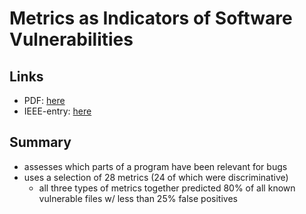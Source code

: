 # Metrics as Indicators of Software Vulnerabilities

## Links

* PDF: [here](https://collaboration.csc.ncsu.edu/laurie/Papers/TSEr3_SYH3.pdf)
* IEEE-entry: [here](https://ieeexplore.ieee.org/document/5560680/references#references)

## Summary

* assesses which parts of a program have been relevant for bugs
* uses a selection of 28 metrics \(24 of which were discriminative\)
  * all three types of metrics together predicted 80% of all known vulnerable files w/ less than 25% false positives

